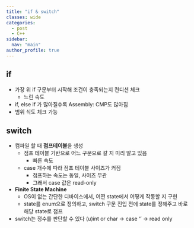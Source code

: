 ```yaml
---
title: "if & switch"
classes: wide
categories: 
  - post
  - C++
sidebar:
  nav: "main"
author_profile: true
---
```


## if
* 가장 위 if 구문부터 시작해 조건이 충족되는지 컨디션 체크
  * 느린 속도
* if, else if 가 많아질수록 Assembly: CMP도 많아짐
* 범위 식도 체크 가능

## switch
* 컴파일 할 때 **점프테이블**을 생성
  * 점프 테이블 기반으로 어느 구문으로 갈 지 미리 알고 있음
    * 빠른 속도
  * case 개수에 따라 점프 테이블 사이즈가 커짐
    * 점프하는 속도는 동일, 사이즈 무관
    * 그래서 case 값은 read-only
* **Finite State Machine**
  * OS이 없는 간단한 디바이스에서, 어떤 state에서 어떻게 작동할 지 구현
  * state를 enum으로 정의하고, switch 구문 진입 전에 state를 정해주고 바로 해당 state로 점프
* switch는 정수를 판단할 수 있다 (u)int or char -> case ‘’ -> read only
